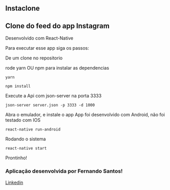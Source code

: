 ## Instaclone


<h2>Clone do feed do app Instagram</h2>
<span>Desenvolvido com React-Native</span>

<p> Para executar esse app siga os passos:</p>

<span>De um clone no repositorio</span>

<span>rode yarn OU npm para instalar as dependencias</span>

```
yarn
```

```
npm install
```

<span>Execute a Api com json-server na porta 3333</span>

```
json-server server.json -p 3333 -d 1000
```

<span>Abra o emulador, e instale o app </span>
<span>App foi desenvolvido com Android, não foi testado com IOS</span>

```
react-native run-android
```

<span>Rodando o sistema</span>

```
react-native start
```


<span>Prontinho!</span>


<h3>Aplicação desenvolvida por Fernando Santos!</h3>

<a href="https://www.linkedin.com/in/fernando-santos-686632122/">Linkedin</a>